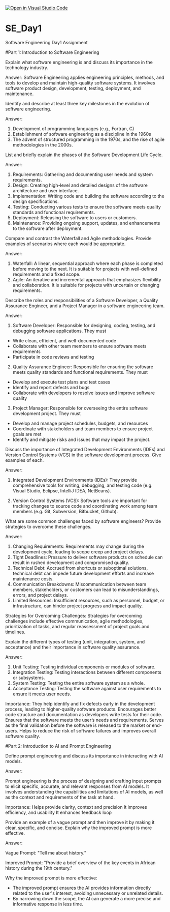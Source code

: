 [![Open in Visual Studio Code](https://classroom.github.com/assets/open-in-vscode-2e0aaae1b6195c2367325f4f02e2d04e9abb55f0b24a779b69b11b9e10269abc.svg)](https://classroom.github.com/online_ide?assignment_repo_id=15566373&assignment_repo_type=AssignmentRepo)

# SE_Day1

Software Engineering Day1 Assignment

#Part 1: Introduction to Software Engineering

Explain what software engineering is and discuss its importance in the technology industry.

Answer: Software Engineering applies engineering principles, methods, and tools to develop and maintain high-quality software systems. It involves software product design, development, testing, deployment, and maintenance.

Identify and describe at least three key milestones in the evolution of software engineering.

Answer:

1. Development of programming languages (e.g., Fortran, C)
2. Establishment of software engineering as a discipline in the 1960s
3. The advent of structured programming in the 1970s, and the rise of agile methodologies in the 2000s.

List and briefly explain the phases of the Software Development Life Cycle.

Answer:

1.  Requirements: Gathering and documenting user needs and system requirements.
2.  Design: Creating high-level and detailed designs of the software architecture and user interface.
3.  Implementation: Writing code and building the software according to the design specifications.
4.  Testing: Conducting various tests to ensure the software meets quality standards and functional requirements.
5.  Deployment: Releasing the software to users or customers.
6.  Maintenance: Providing ongoing support, updates, and enhancements to the software after deployment.

Compare and contrast the Waterfall and Agile methodologies. Provide examples of scenarios where each would be appropriate.

Answer:

1.  Waterfall: A linear, sequential approach where each phase is completed before moving to the next. It is suitable for projects with well-defined requirements and a fixed scope.
2.  Agile: An iterative and incremental approach that emphasizes flexibility and collaboration. It is suitable for projects with uncertain or changing requirements.

Describe the roles and responsibilities of a Software Developer, a Quality Assurance Engineer, and a Project Manager in a software engineering team.

Answer:

1. Software Developer: Responsible for designing, coding, testing, and debugging software applications. They must

- Write clean, efficient, and well-documented code
- Collaborate with other team members to ensure software meets requirements
- Participate in code reviews and testing

2. Quality Assurance Engineer: Responsible for ensuring the software meets quality standards and functional requirements. They must

- Develop and execute test plans and test cases
- Identify and report defects and bugs
- Collaborate with developers to resolve issues and improve software quality

3. Project Manager: Responsible for overseeing the entire software development project. They must

- Develop and manage project schedules, budgets, and resources
- Coordinate with stakeholders and team members to ensure project goals are met
- Identify and mitigate risks and issues that may impact the project.

Discuss the importance of Integrated Development Environments (IDEs) and Version Control Systems (VCS) in the software development process. Give examples of each.

Answer:

1.  Integrated Development Environments (IDEs): They provide comprehensive tools for writing, debugging, and testing code (e.g. Visual Studio, Eclipse, IntelliJ IDEA, NetBeans).

2.  Version Control Systems (VCS): Software tools are important for tracking changes to source code and coordinating work among team members (e.g. Git, Subversion, Bitbucket, Github).

What are some common challenges faced by software engineers? Provide strategies to overcome these challenges.

Answer:

1. Changing Requirements: Requirements may change during the development cycle, leading to scope creep and project delays.
2. Tight Deadlines: Pressure to deliver software products on schedule can result in rushed development and compromised quality.
3. Technical Debt: Accrued from shortcuts or suboptimal solutions, technical debt can impede future development efforts and increase maintenance costs.
4. Communication Breakdowns: Miscommunication between team members, stakeholders, or customers can lead to misunderstandings, errors, and project delays.
5. Limited Resources: Insufficient resources, such as personnel, budget, or infrastructure, can hinder project progress and impact quality.

Strategies for Overcoming Challenges: Strategies for overcoming challenges include effective communication, agile methodologies, prioritization of tasks, and regular reassessment of project goals and timelines.

Explain the different types of testing (unit, integration, system, and acceptance) and their importance in software quality assurance.

Answer:

1. Unit Testing: Testing individual components or modules of software.
2. Integration Testing: Testing interactions between different components or subsystems.
3. System Testing: Testing the entire software system as a whole.
4. Acceptance Testing: Testing the software against user requirements to ensure it meets user needs.

Importance: They help identify and fix defects early in the development process, leading to higher-quality software products.
Encourages better code structure and documentation as developers write tests for their code.
Ensures that the software meets the user’s needs and requirements.
Serves as the final validation before the software is released to the market or end-users.
Helps to reduce the risk of software failures and improves overall software quality.

#Part 2: Introduction to AI and Prompt Engineering

Define prompt engineering and discuss its importance in interacting with AI models.

Answer:

Prompt engineering is the process of designing and crafting input prompts to elicit specific, accurate, and relevant responses from AI models. It involves understanding the capabilities and limitations of AI models, as well as the context and requirements of the task at hand.

Importance: Helps provide clarity, context and precision
It improves efficiency, and usability
It enhances feedback loop

Provide an example of a vague prompt and then improve it by making it clear, specific, and concise. Explain why the improved prompt is more effective.

Answer:

Vague Prompt:
"Tell me about history."

Improved Prompt:
"Provide a brief overview of the key events in African history during the 19th century."

Why the improved prompt is more effective:

- The improved prompt ensures the AI provides information directly related to the user's interest, avoiding unnecessary or unrelated details.
- By narrowing down the scope, the AI can generate a more precise and informative response in less time.
